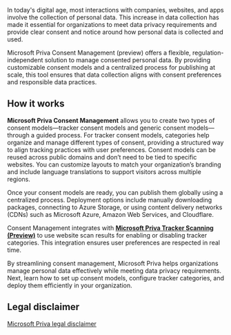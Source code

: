 In today's digital age, most interactions with companies, websites, and apps involve the collection of personal data. This increase in data collection has made it essential for organizations to meet data privacy requirements and provide clear consent and notice around how personal data is collected and used.

Microsoft Priva Consent Management (preview) offers a flexible, regulation-independent solution to manage consented personal data. By providing customizable consent models and a centralized process for publishing at scale, this tool ensures that data collection aligns with consent preferences and responsible data practices.

## How it works

**Microsoft Priva Consent Management** allows you to create two types of consent models—tracker consent models and generic consent models—through a guided process. For tracker consent models, categories help organize and manage different types of consent, providing a structured way to align tracking practices with user preferences. Consent models can be reused across public domains and don’t need to be tied to specific websites. You can customize layouts to match your organization’s branding and include language translations to support visitors across multiple regions.

Once your consent models are ready, you can publish them globally using a centralized process. Deployment options include manually downloading packages, connecting to Azure Storage, or using content delivery networks (CDNs) such as Microsoft Azure, Amazon Web Services, and Cloudflare.

Consent Management integrates with [**Microsoft Priva Tracker Scanning (Preview)**](/privacy/priva/tracker-scanning?azure-portal=true) to use website scan results for enabling or disabling tracker categories. This integration ensures user preferences are respected in real time.

By streamlining consent management, Microsoft Priva helps organizations manage personal data effectively while meeting data privacy requirements. Next, learn how to set up consent models, configure tracker categories, and deploy them efficiently in your organization.

## Legal disclaimer

[Microsoft Priva legal disclaimer](/privacy/priva/priva-disclaimer?azure-portal=true)
